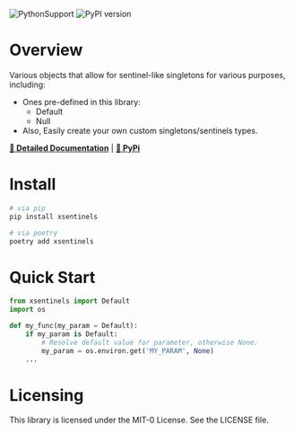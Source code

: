 ![PythonSupport](https://img.shields.io/static/v1?label=python&message=%203.10|%203.11|%203.12|%203.13&color=blue?style=flat-square&logo=python)
![PyPI version](https://badge.fury.io/py/xsentinels.svg?)



# Overview

Various objects that allow for sentinel-like singletons for various purposes, including:

- Ones pre-defined in this library:
  - Default
  - Null
- Also, Easily create your own custom singletons/sentinels types.

**[📄 Detailed Documentation](https://xyngular.github.io/py-xsentinels/latest/)** | **[🐍 PyPi](https://pypi.org/project/xsentinels/)**

# Install

```bash
# via pip
pip install xsentinels

# via poetry
poetry add xsentinels
```

# Quick Start

```python
from xsentinels import Default
import os

def my_func(my_param = Default):
    if my_param is Default:
        # Resolve default value for parameter, otherwise None.
        my_param = os.environ.get('MY_PARAM', None)
    ...
```

# Licensing

This library is licensed under the MIT-0 License. See the LICENSE file.
